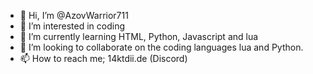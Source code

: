 - 👋 Hi, I’m @AzovWarrior711
- 👀 I’m interested in coding
- 🌱 I’m currently learning HTML, Python, Javascript and lua
- 💞️ I’m looking to collaborate on the coding languages lua and Python.
- 📫 How to reach me; 14ktdii.de (Discord)
<!---
AzovWarrior711/AzovWarrior711 is a ✨ special ✨ repository because its `README.md` (this file) appears on your GitHub profile.
You can click the Preview link to take a look at your changes.
--->
